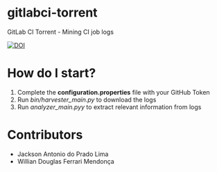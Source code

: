 # gitlabci-torrent
GitLab CI Torrent - Mining CI job logs

[![DOI](https://zenodo.org/badge/DOI/10.5281/zenodo.3988266.svg)](https://doi.org/10.5281/zenodo.3988266)

# How do I start?

1. Complete the **configuration.properties** file with your GitHub Token
2. Run *bin/harvester_main.py* to download the logs
3. Run *analyzer_main.pyy* to extract relevant information from logs

# Contributors

- Jackson Antonio do Prado Lima
- Willian Douglas Ferrari Mendonça
